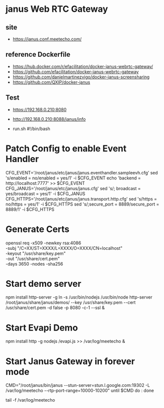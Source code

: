 # janus Web RTC Gateway

## site

- https://janus.conf.meetecho.com/

## reference Dockerfile

- https://hub.docker.com/r/efacilitation/docker-janus-webrtc-gateway/
- https://github.com/efacilitation/docker-janus-webrtc-gateway
- https://github.com/danielmartinezvigo/docker-janus-screensharing
- https://github.com/QXIP/docker-janus

## Test

- https://192.168.0.210:8080
- http://192.168.0.210:8088/janus/info

- run.sh
#!/bin/bash

# Patch Config to enable Event Handler
CFG_EVENT='/root/janus/etc/janus/janus.eventhandler.sampleevh.cfg'
sed 's/enabled = no/enabled = yes/1' -i $CFG_EVENT
echo 'backend = http://localhost:7777' >> $CFG_EVENT
CFG_JANUS='/root/janus/etc/janus/janus.cfg'
sed 's/; broadcast = yes/broadcast = yes/1' -i $CFG_JANUS
CFG_HTTPS='/root/janus/etc/janus/janus.transport.http.cfg'
sed 's/https = no/https = yes/1' -i $CFG_HTTPS
sed 's/;secure_port = 8889/secure_port = 8889/1' -i $CFG_HTTPS

# Generate Certs
openssl req -x509 -newkey rsa:4086 \
  -subj "/C=XX/ST=XXXX/L=XXXX/O=XXXX/CN=localhost" \
  -keyout "/usr/share/key.pem" \
  -out "/usr/share/cert.pem" \
  -days 3650 -nodes -sha256

# Start demo server
npm install http-server -g
ln -s /usr/bin/nodejs /usr/bin/node
http-server /root/janus/share/janus/demos/ --key /usr/share/key.pem --cert /usr/share/cert.pem -d false -p 8080 -c-1 --ssl &

# Start Evapi Demo
npm install http -g
nodejs /evapi.js >> /var/log/meetecho &

# Start Janus Gateway in forever mode
CMD="/root/janus/bin/janus --stun-server=stun.l.google.com:19302 -L /var/log/meetecho --rtp-port-range=10000-10200"
until $CMD
do
    :
done

tail -f /var/log/meetecho
